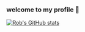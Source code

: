 ### welcome to my profile 👋
[![Rob's GitHub stats](https://github-readme-stats.vercel.app/api?username=roberts1y)](https://github.com/anuraghazra/github-readme-stats)
